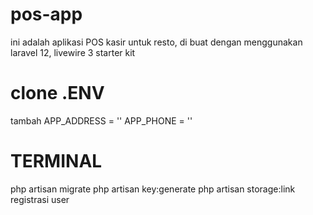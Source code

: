 # pos-app
ini adalah aplikasi POS kasir untuk resto, di buat dengan menggunakan laravel 12, livewire 3 starter kit
# clone .ENV
tambah
APP_ADDRESS = ''
APP_PHONE = ''

# TERMINAL
php artisan migrate
php artisan key:generate
php artisan storage:link
registrasi user

